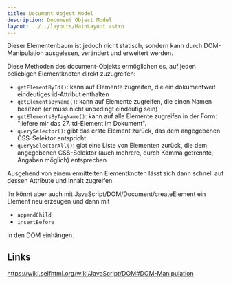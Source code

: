 ```yaml
---
title: Document Object Model
description: Document Object Model
layout: ../../layouts/MainLayout.astro
---
```


Dieser Elementenbaum ist jedoch nicht statisch, sondern kann durch DOM-Manipulation ausgelesen, verändert und erweitert werden.

Diese Methoden des document-Objekts ermöglichen es, auf jeden beliebigen Elementknoten direkt zuzugreifen:

- `getElementById()`: kann auf Elemente zugreifen, die ein dokumentweit eindeutiges id-Attribut enthalten
- `getElementsByName()`: kann auf Elemente zugreifen, die einen Namen besitzen (er muss nicht unbedingt eindeutig sein)
- `getElementsByTagName()`: kann auf alle Elemente zugreifen in der Form: "liefere mir das 27. td-Element im Dokument".
- `querySelector()`: gibt das erste Element zurück, das dem angegebenen CSS-Selektor entspricht.
- `querySelectorAll()`: gibt eine Liste von Elementen zurück, die dem angegebenen CSS-Selektor (auch mehrere, durch Komma getrennte, Angaben möglich) entsprechen

Ausgehend von einem ermittelten Elementknoten lässt sich dann schnell auf dessen Attribute und Inhalt zugreifen.

Ihr könnt aber auch mit JavaScript/DOM/Document/createElement ein Element neu erzeugen und dann mit

- `appendChild`
- `insertBefore`

in den DOM einhängen.

## Links

https://wiki.selfhtml.org/wiki/JavaScript/DOM#DOM-Manipulation
